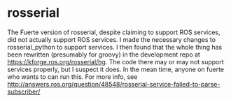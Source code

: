 rosserial
=========

The Fuerte version of rosserial, despite claiming to support ROS services, did not actually support ROS services. I made the necessary changes to rosserial_python to support services. I then found that the whole thing has been rewritten (presumably for groovy) in the development repo at https://kforge.ros.org/rosserial/hg. The code there may or may not support services properly, but I suspect it does. In the mean time, anyone on fuerte who wants to can run this. For more info, see http://answers.ros.org/question/48548/rosserial-service-failed-to-parse-subscriber/
